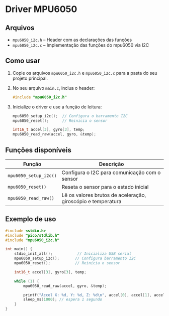 # Driver MPU6050

## Arquivos

- `mpu6050_i2c.h` – Header com as declarações das funções
- `mpu6050_i2c.c` – Implementação das funções do mpu6050 via I2C

## Como usar

1. Copie os arquivos `mpu6050_i2c.h` e `mpu6050_i2c.c` para a pasta do seu projeto principal.
2. No seu arquivo `main.c`, inclua o header:

   ```c
   #include "mpu6050_i2c.h"

3. Inicialize o driver e use a função de leitura:

   ```c
   mpu6050_setup_i2c();  // Configura o barramento I2C
   mpu6050_reset();      // Reinicia o sensor

   int16_t accel[3], gyro[3], temp;
   mpu6050_read_raw(accel, gyro, &temp);

## Funções disponíveis

| Função                | Descrição                                               |
|---------------------- |-------------------------------------------------------- |
| `mpu6050_setup_i2c()` | Configura o I2C para comunicação com o sensor           |
| `mpu6050_reset()`     | Reseta o sensor para o estado inicial                   |
| `mpu6050_read_raw()`  | Lê os valores brutos de aceleração, giroscópio e temperatura |


## Exemplo de uso

```c
#include <stdio.h>
#include "pico/stdlib.h"
#include "mpu6050_i2c.h"

int main() {
    stdio_init_all();           // Inicializa USB serial
    mpu6050_setup_i2c();       // Configura barramento I2C
    mpu6050_reset();           // Reinicia o sensor

    int16_t accel[3], gyro[3], temp;

    while (1) {
        mpu6050_read_raw(accel, gyro, &temp);

        printf("Accel X: %d, Y: %d, Z: %d\n", accel[0], accel[1], accel[2]);
        sleep_ms(1000); // espera 1 segundo
    }
}